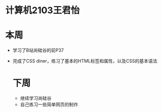# 计算机2103王君怡

# 本周

* 学习了B站尚硅谷的前P37

* 完成了CSS diner，练习了基本的HTML标签和属性，以及CSS的基本语法

  # 下周

  * 继续学习尚硅谷
  * 自己练习一些简单网页的制作

  